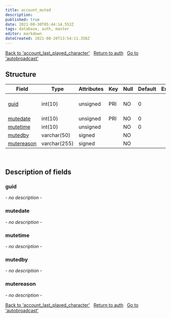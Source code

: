 ```yaml
---
title: account_muted
description: 
published: true
date: 2021-08-30T05:44:14.552Z
tags: database, auth, master
editor: markdown
dateCreated: 2021-08-20T13:54:11.358Z
---
```


<a href="https://trinitycore.info/de/database/master/auth/account_last_played_character" class="mt-5 v-btn v-btn--depressed v-btn--flat v-btn--outlined theme--light v-size--default darkblue--text text--lighten-3"><span class="v-btn__content"><i aria-hidden="true" class="v-icon notranslate v-icon--left mdi mdi-arrow-left theme--light"></i><span>Back to 'account_last_played_character'</span></span></a>&nbsp;&nbsp;&nbsp;<a href="https://trinitycore.info/de/database/master/auth/home" class="mt-5 v-btn v-btn--depressed v-btn--flat v-btn--outlined theme--light v-size--default darkblue--text text--lighten-3"><span class="v-btn__content"><i aria-hidden="true" class="v-icon notranslate v-icon--left mdi mdi-home-outline theme--light"></i><span>Return to auth</span></span></a>&nbsp;&nbsp;&nbsp;<a href="https://trinitycore.info/de/database/master/auth/autobroadcast" class="mt-5 v-btn v-btn--depressed v-btn--flat v-btn--outlined theme--light v-size--default darkblue--text text--lighten-3"><span class="v-btn__content"><span>Go to 'autobroadcast'</span><i aria-hidden="true" class="v-icon notranslate v-icon--right mdi mdi-arrow-right theme--light"></i></span></a>

## Structure

| Field | Type | Attributes | Key | Null | Default | Extra | Comment |
|---|---|---|---|---|---|---|---|
| [guid](#guid) | int(10) | unsigned | PRI | NO | 0 |  | Global Unique Identifier |
| [mutedate](#mutedate) | int(10) | unsigned | PRI | NO | 0 |  |  |
| [mutetime](#mutetime) | int(10) | unsigned |  | NO | 0 |  |  |
| [mutedby](#mutedby) | varchar(50) | signed |  | NO |  |  |  |
| [mutereason](#mutereason) | varchar(255) | signed |  | NO |  |  |  |

&nbsp;
## Description of fields

### guid
*- no description -*
&nbsp;

### mutedate
*- no description -*
&nbsp;

### mutetime
*- no description -*
&nbsp;

### mutedby
*- no description -*
&nbsp;

### mutereason
*- no description -*
&nbsp;

<a href="https://trinitycore.info/de/database/master/auth/account_last_played_character" class="mt-5 v-btn v-btn--depressed v-btn--flat v-btn--outlined theme--light v-size--default darkblue--text text--lighten-3"><span class="v-btn__content"><i aria-hidden="true" class="v-icon notranslate v-icon--left mdi mdi-arrow-left theme--light"></i><span>Back to 'account_last_played_character'</span></span></a>&nbsp;&nbsp;&nbsp;<a href="https://trinitycore.info/de/database/master/auth/home" class="mt-5 v-btn v-btn--depressed v-btn--flat v-btn--outlined theme--light v-size--default darkblue--text text--lighten-3"><span class="v-btn__content"><i aria-hidden="true" class="v-icon notranslate v-icon--left mdi mdi-home-outline theme--light"></i><span>Return to auth</span></span></a>&nbsp;&nbsp;&nbsp;<a href="https://trinitycore.info/de/database/master/auth/autobroadcast" class="mt-5 v-btn v-btn--depressed v-btn--flat v-btn--outlined theme--light v-size--default darkblue--text text--lighten-3"><span class="v-btn__content"><span>Go to 'autobroadcast'</span><i aria-hidden="true" class="v-icon notranslate v-icon--right mdi mdi-arrow-right theme--light"></i></span></a>
